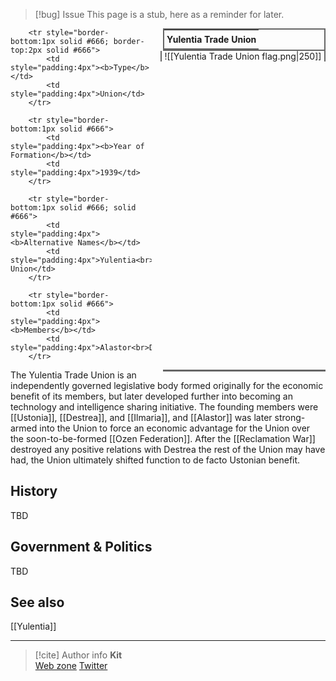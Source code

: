 > [!bug] Issue
> This page is a stub, here as a reminder for later.

<table style="float:right; clear:right; width:260px; margin:0 0 0 14; border:2px solid #666; line-height:1.5; border-collapse:collapse; font-size:smaller">
	<tr>
		<th colspan="2" style="border-bottom:2px solid #666; font-size:larger; padding:4px; text-align:center">Yulentia Trade Union</th>
	</tr></table>

  <span align="center" style="float:right; clear:right; width:260px; margin:0 0 0 14; border-right:2px solid #666; border-left:2px solid #666; border-collapse:collapse">![[Yulentia Trade Union flag.png|250]]</span>

  <table style="float:right; clear:right; width:260px; margin:0 0 7 14; border:2px solid #666; border-top:1px solid #666; line-height:1.5; border-collapse:collapse; font-size:smaller">
		
		<tr style="border-bottom:1px solid #666; border-top:2px solid #666">
			<td style="padding:4px"><b>Type</b></td>
			<td style="padding:4px">Union</td>
		</tr>
		
		<tr style="border-bottom:1px solid #666">
			<td style="padding:4px"><b>Year of Formation</b></td>
			<td style="padding:4px">1939</td>
		</tr>
  
		<tr style="border-bottom:1px solid #666; solid #666">
			<td style="padding:4px"><b>Alternative Names</b></td>
			<td style="padding:4px">Yulentia<br>The Union</td>
		</tr>
  
		<tr style="border-bottom:1px solid #666">
			<td style="padding:4px"><b>Members</b></td>
			<td style="padding:4px">Alastor<br>Destrea<br>Ilmaria<br>Ustonia</td>
		</tr>
	
</table>

The Yulentia Trade Union is an independently governed legislative body formed originally for the economic benefit of its members, but later developed further into becoming an technology and intelligence sharing initiative. The founding members were [[Ustonia]], [[Destrea]], and [[Ilmaria]], and [[Alastor]] was later strong-armed into the Union to force an economic advantage for the Union over the soon-to-be-formed [[Ozen Federation]]. After the [[Reclamation War]] destroyed any positive relations with Destrea the rest of the Union may have had, the Union ultimately shifted function to de facto Ustonian benefit.

## History

TBD

## Government & Politics

TBD

## See also

[[Yulentia]]

-----
> [!cite] Author info
> **Kit**\
> [Web zone](https://kitabe.link) [Twitter](https://twitter.com/Kerosyn_)